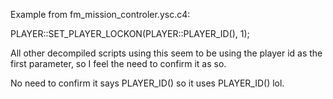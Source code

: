 Example from fm_mission_controler.ysc.c4:

PLAYER::SET_PLAYER_LOCKON(PLAYER::PLAYER_ID(), 1);

All other decompiled scripts using this seem to be using the player id as the first parameter, so I feel the need to confirm it as so.

No need to confirm it says PLAYER_ID() so it uses PLAYER_ID() lol.